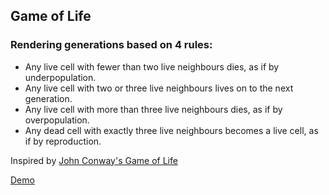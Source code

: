 ## Game of Life

### Rendering generations based on 4 rules:
- Any live cell with fewer than two live neighbours dies, as if by underpopulation.
- Any live cell with two or three live neighbours lives on to the next generation.
- Any live cell with more than three live neighbours dies, as if by overpopulation.
- Any dead cell with exactly three live neighbours becomes a live cell, as if by reproduction.

Inspired by [John Conway's Game of Life](https://en.wikipedia.org/wiki/Conway%27s_Game_of_Life)

[Demo](https://game-of-life-jc.vercel.app/#21.24,23.23,23.24,23.25,24.19,24.21,24.24,24.27,24.29,25.18,25.19,25.22,25.26,25.29,25.30,26.19,26.21,26.24,26.27,26.29,27.23,27.24,27.25,29.24,)
